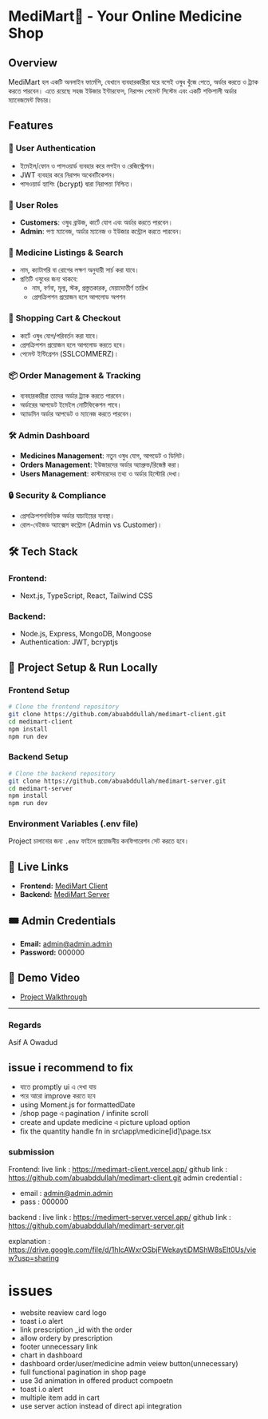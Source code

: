 # MediMart💊 - Your Online Medicine Shop

## Overview

MediMart হল একটি অনলাইন ফার্মেসি, যেখানে ব্যবহারকারীরা ঘরে বসেই ওষুধ খুঁজে পেতে, অর্ডার করতে ও ট্র্যাক করতে পারবেন। এতে রয়েছে সহজ ইউজার ইন্টারফেস, নিরাপদ পেমেন্ট সিস্টেম এবং একটি শক্তিশালী অর্ডার ম্যানেজমেন্ট ফিচার।

## Features

### 🔐 **User Authentication**

- ইমেইল/ফোন ও পাসওয়ার্ড ব্যবহার করে লগইন ও রেজিস্ট্রেশন।
- JWT ব্যবহার করে নিরাপদ অথেনটিকেশন।
- পাসওয়ার্ড হ্যাশিং (bcrypt) দ্বারা নিরাপত্তা নিশ্চিত।

### 👥 **User Roles**

- **Customers**: ওষুধ ব্রাউজ, কার্টে যোগ এবং অর্ডার করতে পারবেন।
- **Admin**: পণ্য ম্যানেজ, অর্ডার ম্যানেজ ও ইউজার কন্ট্রোল করতে পারবেন।

### 🏥 **Medicine Listings & Search**

- নাম, ক্যাটাগরি বা রোগের লক্ষণ অনুযায়ী সার্চ করা যাবে।
- প্রতিটি ওষুধের জন্য থাকবে:
  - নাম, বর্ণনা, মূল্য, স্টক, প্রস্তুতকারক, মেয়াদোত্তীর্ণ তারিখ
  - প্রেসক্রিপশন প্রয়োজন হলে আপলোড অপশন

### 🛒 **Shopping Cart & Checkout**

- কার্টে ওষুধ যোগ/পরিবর্তন করা যাবে।
- প্রেসক্রিপশন প্রয়োজন হলে আপলোড করতে হবে।
- পেমেন্ট ইন্টিগ্রেশন (SSLCOMMERZ)।

### 📦 **Order Management & Tracking**

- ব্যবহারকারীরা তাদের অর্ডার ট্র্যাক করতে পারবেন।
- অর্ডারের আপডেট ইমেইল নোটিফিকেশন পাবে।
- অ্যাডমিন অর্ডার আপডেট ও ম্যানেজ করতে পারবেন।

### 🛠 **Admin Dashboard**

- **Medicines Management**: নতুন ওষুধ যোগ, আপডেট ও ডিলিট।
- **Orders Management**: ইউজারদের অর্ডার অ্যাপ্রুভ/রিজেক্ট করা।
- **Users Management**: কাস্টমারদের তথ্য ও অর্ডার হিস্টোরি দেখা।

### 🔒 **Security & Compliance**

- প্রেসক্রিপশনভিত্তিক অর্ডার যাচাইয়ের ব্যবস্থা।
- রোল-বেইজড অ্যাক্সেস কন্ট্রোল (Admin vs Customer)।

## 🛠 **Tech Stack**

### **Frontend:**

- Next.js, TypeScript, React, Tailwind CSS

### **Backend:**

- Node.js, Express, MongoDB, Mongoose
- Authentication: JWT, bcryptjs

## 🚀 **Project Setup & Run Locally**

### **Frontend Setup**

```bash
# Clone the frontend repository
git clone https://github.com/abuabddullah/medimart-client.git
cd medimart-client
npm install
npm run dev
```

### **Backend Setup**

```bash
# Clone the backend repository
git clone https://github.com/abuabddullah/medimart-server.git
cd medimart-server
npm install
npm run dev
```

### **Environment Variables (.env file)**

Project চালানোর জন্য `.env` ফাইলে প্রয়োজনীয় কনফিগারেশন সেট করতে হবে।

## 🔗 **Live Links**

- **Frontend:** [MediMart Client](https://medimart-client.vercel.app/)
- **Backend:** [MediMart Server](https://medimert-server.vercel.app/)

## 🎟 **Admin Credentials**

- **Email:** admin@admin.admin
- **Password:** 000000

## 🎥 **Demo Video**

- [Project Walkthrough](https://drive.google.com/file/d/1hIcAWxrOSbjFWekaytiDMShW8sElt0Us/view?usp=sharing)

---

### Regards

Asif A Owadud

## issue i recommend to fix

- যাতে promptly ui এ দেখা যায়
- পরে আরো improve করতে হবে
- using Moment.js for formattedDate
- /shop page এ pagination / infinite scroll
- create and update medicine এ picture upload option
- fix the quantity handle fn in src\app\medicine\[id]\page.tsx

### submission

Frontend:
live link : https://medimart-client.vercel.app/
github link : https://github.com/abuabddullah/medimart-client.git
admin credential :

- email : admin@admin.admin
- pass : 000000

backend :
live link : https://medimert-server.vercel.app/
github link : https://github.com/abuabddullah/medimart-server.git

explanation : https://drive.google.com/file/d/1hIcAWxrOSbjFWekaytiDMShW8sElt0Us/view?usp=sharing

# issues

- website reaview card logo
- toast i.o alert
- link prescription \_id with the order
- allow ordery by prescription
- footer unnecessary link
- chart in dashboard
- dashboard order/user/medicine admin veiew button(unnecessary)
- full functional pagination in shop page
- use 3d animation in offered product compoetn
- toast i.o alert
- multiple item add in cart
- use server action instead of direct api integration

